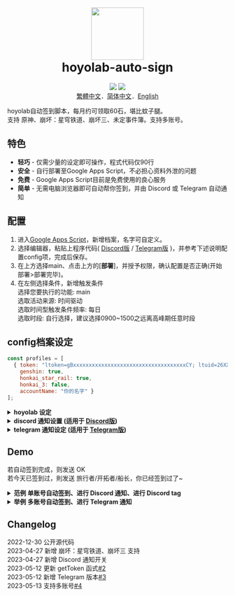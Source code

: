 <h1 align="center">
    <img width="120" height="120" src="pic/logo.svg" alt=""><br>
    hoyolab-auto-sign
</h1>

<p align="center">
    <img src="https://img.shields.io/github/license/canaria3406/hoyolab-auto-sign">
    <img src="https://img.shields.io/github/stars/canaria3406/hoyolab-auto-sign">
    <br><a href="https://github.com/canaria3406/hoyolab-auto-sign/blob/main/README_zh-tw.md">繁體中文</a>．<a href="https://github.com/canaria3406/hoyolab-auto-sign/blob/main/README_zh-cn.md">简体中文</a>．<a href="https://github.com/canaria3406/hoyolab-auto-sign/blob/main/README.md">English</a>
</p>

hoyolab自动签到脚本，每月约可领取60石，堪比蚊子腿。  
支持 原神、崩坏：星穹铁道、崩坏三、未定事件簿。支持多账号。

## 特色
* **轻巧** - 仅需少量的设定即可操作，程式代码仅90行
* **安全** - 自行部署至Google Apps Script，不必担心资料外泄的问题
* **免费** - Google Apps Script目前是免费使用的良心服务
* **简单** - 无需电脑浏览器即可自动帮你签到，并由 Discord 或 Telegram 自动通知

## 配置
1. 进入[Google Apps Script](https://script.google.com/home/start)，新增档案，名字可自定义。
2. 选择编辑器，粘贴上程序代码( [Discord版](https://github.com/canaria3406/hoyolab-auto-sign/blob/main/src/main-discord_zh-cn.gs) / [Telegram版](https://github.com/canaria3406/hoyolab-auto-sign/blob/main/src/main-telegram_zh-cn.gs) )，并参考下述说明配置config项，完成后保存。
3. 在上方选择main、点击上方的[**部署**]，并授予权限，确认配置是否正确(开始部署>部署完毕)。
4. 在左侧选择条件，新增触发条件  
   选择您要执行的功能: main  
   选取活动来源: 时间驱动  
   选取时间型触发条件频率: 每日  
   选取时段: 自行选择，建议选择0900~1500之远离高峰期任意时段

## config档案设定

```javascript
const profiles = [
  { token: "ltoken=gBxxxxxxxxxxxxxxxxxxxxxxxxxxxxxxxxxxxxCY; ltuid=26XXXXX20;", 
    genshin: true, 
    honkai_star_rail: true, 
    honkai_3: false, 
    accountName: "你的名字" }
];
```

<details>
<summary><b>hoyolab 设定</b></summary>

1. **token** - 请填入hoyolab签到页面的token

   进入[hoyolab签到页面](https://www.hoyolab.com/circles)后，按F12进入console，  
   粘贴上以下程序代码后运行即可取得token，**请注意token包含分号;，需一并复制并粘贴入"括号内"**
   ```javascript
   function getCookie(name) {
     const value = `; ${document.cookie}`;
     const parts = value.split(`; ${name}=`);
     if (parts.length === 2) return parts.pop().split(';').shift();
   }
   let token = 'ltoken=' + getCookie('ltoken') + '; ltuid=' + getCookie('ltuid') + ';';
   let ask = confirm(token + '\n\n按下确认复制，并将取得的token粘贴至Google Apps Script项目脚本中');
   if (ask == true) {
     copy(token);
     msg = token;
   } else {
     msg = 'Cancel';
   }
   ```

2. **genshin**

   是否要进行 **原神** 的自动签到。若要进行自动签到则为true，若不要请填入false。  
   若您没有游玩**原神**，或账号未绑定uid，请填写false。

3. **honkai_star_rail**

   是否要进行 **崩坏：星穹铁道** 的自动签到。若要进行自动签到则为true，若不要请填入false。  
   若您没有游玩**崩坏：星穹铁道**，或账号未绑定uid，请填写false。

4. **honkai_3**

   是否要进行 **崩坏三** 的自动签到。若要进行自动签到则为true，若不要请填入false。  
   若您没有游玩**崩坏三**，或账号未绑定uid，请填写false。

5. **accountName** - 请输入你的昵称

   请输入你的Hoyolab昵称或游戏内昵称，供通知使用。

</details>

<details>
<summary><b>discord 通知设置 (适用于 <a href="https://github.com/canaria3406/hoyolab-auto-sign/blob/main/src/main-discord_zh-cn.gs">Discord版</a>)</b></summary>

```javascript
const discord_notify = {
  on_run: false,
  on_error: true
}
const myDiscordID = "20000080000000040"
const discordWebhook = "https://discord.com/api/webhooks/1050000000000000060/6aXXXXXXXXXXXXXXXXXXXXXXXXXXXXXXXXXXXXXXXXXXXXXXXXXXXXXXXXXXXXXXXXnB"
```

1. **discord_notify**

   是否要进行Discord的自动签到tag。  
   如果希望每次执行时都被tag，请将 `on_run` 设定为 true。如果不需要每次执行时都被tag，请将其设定为 false。  
   如果希望在执行失败时被tag，请将 `on_error` 设定为 true。如果不需要在执行失败被tag，请将其设定为 false。

2. **myDiscordID** - 请填入自己的 Discord ID

   Discord ID 取得方法可参考[此篇文章](https://www.tech-girlz.com/2022/02/discord-user-id-user-link.html)。  
   你的 Discord ID 看起来会像`23456789012345678`，复制ID并填入"括号内"即可。  
   若您不希望被tag，请让"括号内"保持空白。
   
3. **discordWebhook** - 请填入发送通知的服务器频道之 Discord Webhook

   Discord Webhook 建立方式可参考[此篇文章](https://help.tumblr.com/hc/zh-hk/articles/4421081082775-Discord-Webhook)。  
   当你建立 Discord Webhook 后，您会取得 Discord Webhook 网址，看起来会像`https://discord.com/api/webhooks/1234567890987654321/PekopekoPekopekoPekopeko06f810494a4dbf07b726924a5f60659f09edcaa1`。  
   复制 Webhook 网址 并填入"括号内"即可。

</details>

<details>
<summary><b>telegram 通知设定 (适用于 <a href="https://github.com/canaria3406/hoyolab-auto-sign/blob/main/src/main-telegram_zh-cn.gs">Telegram版</a>)</b></summary>

```javascript
const telegram_notify = true
const myTelegramID = "1XXXXXXX0"
const telegramBotToken = "6XXXXXXXXX:AAAAAAAAAAXXXXXXXXXX8888888888Peko"
```

1. **telegram_notify**

   是否要进行Telegram的自动签到通知。若要进行自动签到通知則為true，若不要请填入false。

2. **myTelegramID** - 请填入您的 Telegram ID.

   向 [@IDBot](https://t.me/myidbot) 发送 `/getid` 指令以取得您的 Telegram ID，  
   你的 Telegram ID 看起来会像`123456780`，复制并填入"括号内"即可。

3. **telegramBotToken** - 请填入您的 Telegram Bot Token.

   向 [@BotFather](https://t.me/botfather) 发送 `/newbot` 指令以建立新的 Telegram Bot。  
   当你建立 Telegram Bot 后，您会取得 Telegram Bot Token，看起来会像`110201543:AAHdqTcvCH1vGWJxfSeofSAs0K5PALDsaw`。  
   复制Token并填入"括号内"即可。  
   你可以参考[此篇文章](https://core.telegram.org/bots/features#botfather)以取得更详细的说明。

</details>

## Demo
若自动签到完成，则发送 OK  
若今天已签到过，則发送 旅行者/开拓者/船长，你已经签到过了~  

<details>
<summary><b>范例 单账号自动签到、进行 Discord 通知、进行 Discord tag</b></summary>
进行原神及星穹铁道自动签到、进行 Discord 通知、进行 Discord tag

```javascript
const profiles = [
  { token: "ltoken=gBxxxxxxxxxxxxxxxxxxxxxxxxxxxxxxxxxxxxCY; ltuid=26XXXXX20;", 
    genshin: true, 
    honkai_star_rail: true, 
    honkai_3: false, 
    accountName: "胡桃" }
];

const discord_notify = true
const myDiscordID = "240000800000300040"
const discordWebhook = "https://discord.com/api/webhooks/10xxxxxxxxxxxxxxx60/6aXXXXXXXXXXXXXXXXXXXXXXXXXXXXXXXXXXXXXXXXXXXXXXXXXXXXXXXXXXXXXXXXnB"
```


</details>

<details>
<summary><b>举例 多账号自动签到、进行 Telegram 通知</b></summary>
以账号A进行原神自动签到、以账号B进行崩坏三自动签到、进行 Telegram 通知

```javascript
const profiles = [
  { token: "ltoken=gBxxxxxxxxxxxxxxxxxxxxxxxxxxxxxxxxxxxxCY; ltuid=26XXXXX20;", 
    genshin: true, 
    honkai_star_rail: false, 
    honkai_3: false, 
    accountName: "账号A" },
  { token: "ltoken=gAxxxxxxxxxxxxxxxxxxxxxxxxxxxxxxxxxxxxNA; ltuid=28XXXXX42;", 
    genshin: false, 
    honkai_star_rail: false, 
    honkai_3: true, 
    accountName: "账号B" }
];

const telegram_notify = true
const myTelegramID = "1XXXXXXX0"
const telegramBotToken = "6XXXXXXXXX:AAAAAAAAAAXXXXXXXXXX8888888888Peko"
```


</details>

## Changelog
2022-12-30 公开源代码  
2023-04-27 新增 崩坏：星穹铁道、崩坏三 支持  
2023-04-27 新增 Discord 通知开关  
2023-05-12 更新 getToken 函式[#2](https://github.com/canaria3406/hoyolab-auto-sign/pull/2)  
2023-05-12 新增 Telegram 版本[#3](https://github.com/canaria3406/hoyolab-auto-sign/pull/3)  
2023-05-13 支持多账号[#4](https://github.com/canaria3406/hoyolab-auto-sign/pull/4)
